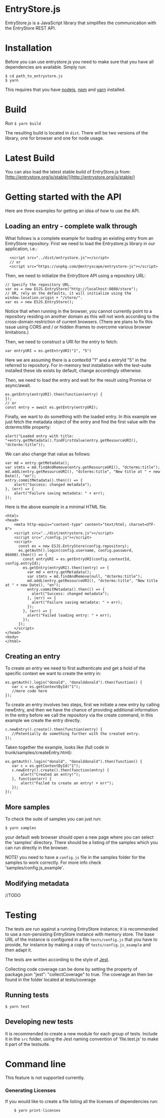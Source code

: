 # EntryStore.js

EntryStore.js is a JavaScript library that simplifies the communication with the EntryStore REST API.

# Installation

Before you can use entrystore.js you need to make sure that you have all dependencies are available. Simply run:

    $ cd path_to_entrystore.js
    $ yarn

This requires that you have [nodejs](http://nodejs.org/), [npm](https://www.npmjs.org/) and [yarn](https://yarnpkg.com) installed.

# Build

Run `$ yarn build`

The resulting build is located in `dist`. There will be two versions of the library, one for browser and one for node usage.

# Latest Build

You can also load the latest stable build of EntryStore.js from:
[http://entrystore.org/js/stable/](http://entrystore.org/js/stable/)

# Getting started with the API

Here are three examples for getting an idea of how to use the API.

## Loading an entry - complete walk through
What follows is a complete example for loading an existing entry from an EntryStore repository. First we need to load the
Entrystore.js library in our application, i.e.:

      <script src="../dist/entrystore.js"></script>
      // or
      <script src="https://unpkg.com/@entryscape/entrystore-js"></script>
 

Then, we need to initialize the EntryStore API using a repository URL:

    // Specify the repository URL.
    var es = new ESJS.EntryStore("http://localhost:8080/store");
    // OR, rely on the defaults, it will initialize using the window.location.origin + "/store/".
    var es = new ESJS.EntryStore();

Notice that when running in the browser, you cannot currently point to a repository residing on another domain as
this will not work according to the cross-domain restriction of current browsers. (There are plans to fix this issue using
CORS and / or hidden iframes to overcome various browser limitations.)

Then, we need to construct a URI for the entry to fetch:

    var entryURI = es.getEntryURI("1", "5")

Here we are assuming there is a contextId "1" and a entryId "5" in the referred to repository. For in-memory test installation with the test-suite installed these ids exists by default, change accordingly otherwise.

Then, we need to load the entry and wait for the result using Promise or async/await.

    es.getEntry(entryURI).then(function(entry) {
    });
    // or
    const entry = await es.getEntry(entryURI);

Finally, we want to do something with the loaded entry.
In this example we just fetch the metadata object of the entry and find the first value with the dcterms:title property:

    alert("Loaded entry with title: "+entry.getMetadata().findFirstValue(entry.getResourceURI(), "dcterms:title"));

We can also change that value as follows:

    var md = entry.getMetadata();
    var stmts = md.findAndRemove(entry.getResourceURI(), "dcterms:title");
    md.addL(entry.getResourceURI(), "dcterms:title", "New title at " + new Date(), "en");
    entry.commitMetadata().then(() => {
        alert("Success: changed metadata");
    }, (err) => {
        alert("Failure saving metadata: " + err);
    });

Here is the above example in a minimal HTML file.
    
    <html>
    <head>
        <meta http-equiv="content-type" content="text/html; charset=UTF-8">
        <script src="../dist/entrystore.js"></script>
        <script src="./config.js"></script>
        <script>
          const es = new ESJS.EntryStore(config.repository);
          es.getAuth().login(config.username, config.password, 86400).then(() => {
            const entryURI = es.getEntryURI(config.contextId, config.entryId);
            es.getEntry(entryURI).then((entry) => {
              var md = entry.getMetadata();
              var stmts = md.findAndRemove(null, "dcterms:title");
              md.addL(entry.getResourceURI(), "dcterms:title", "New title at " + new Date(), "en");
              entry.commitMetadata().then(() => {
                alert("Success: changed metadata");
              }, (err) => {
                alert("Failure saving metadata: " + err);
              });
            }, (err) => {
              alert("Failed loading entry: " + err);
            });
          });
        </script>
    </head>
    <body>
    </html>



## Creating an entry
To create an entry we need to first authenticate and get a hold of the specific context we want to create the entry in:

    es.getAuth().login("donald", "donalddonald").then(function() {
       var c = es.getContextById("1");
       //more code here
    });

To create an entry involves two steps, first we initiate a new entry by calling newEntry, and then we have the chance of providing additional information in the entry before we call the repository via the create command, in this example we create the entry directly.

    c.newEntry().create().then(function(entry) {
       //Potentially do something further with the created entry.
    });

Taken together the example, looks like (full code in trunk/samples/createEntry.html):

    es.getAuth().login("donald", "donalddonald").then(function() {
       var c = es.getContextById("1");
       c.newEntry().create().then(function(entry) {
           alert("Created an entry!");
       }, function(err) {
           alert("Failed to create an entry! + err");
       });
    });

## More samples
To check the suite of samples you can just run:
    
    $ yarn samples
    
your default web browser should open a new page where you can select the 'samples' directory.
There should be a listing of the samples which you can run directly in the browser. 

NOTE! you need to have a `config.js` file in the samples folder for the samples to work correctly. 
For more info check 'samples/config.js_example'.

## Modifying metadata
//TODO

# Testing

The tests are run against a running EntryStore instance; it is recommended to use a non-persisting EntryStore instance with memory store.
The base URL of the instance is configured in a file `tests/config.js` that you have to provide,
for instance by making a copy of `tests/config.js_example` and then adapt it.

The tests are written according to the style of [Jest](https://jestjs.io/).

Collecting code coverage can be done by setting the property of package.json "jest": "collectCoverage" to true. The coverage an then be found in the folder located at tests/coverage

## Running tests 

    $ yarn test

## Developing new tests

It is recommended to create a new module for each group of tests. Include it in the `src` folder, using the Jest naming convention of 'file.test.js' to make it part of the testsuite.

# Command line

This feature is not supported currently.

### Generating Licenses
If you would like to create a file listing all the licenses of dependencies run:
```
    $ yarn print-licenses
